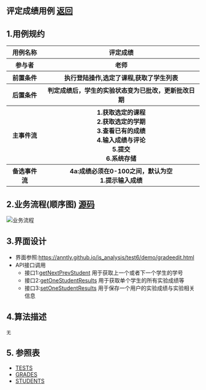 ## 评定成绩用例 [返回](../README.MD)

## 1.用例规约

<table>
      <tr>
			   <th>用例名称</th>
			   <th>评定成绩</th>
      </tr>
      <tr>
			   <th>参与者</th>
			   <th>老师</th>
      </tr>
      <tr>
			   <th>前置条件</th>
			   <th>执行登陆操作,选定了课程,获取了学生列表</th>
      </tr>
      <tr>
			   <th>后置条件</th>
			   <th>判定成绩后，学生的实验状态变为已批改，更新批改日期</th>
      </tr>
      <tr>
			   <th >主事件流</th>
         <th>1.获取选定的课程<br/>
              2.获取选定的学期<br/>
              3.查看已有的成绩<br/>
              4.输入成绩与评论<br/>
              5.提交<br/>
              6.系统存储
         </th>
      </tr>
      <tr>
			   <th>备选事件流</th>
         <th>4a:成绩必须在0-100之间，默认为空<br/>
                1.提示输入成绩
         </th>
      </tr>
</table>

## 2.业务流程(顺序图) [源码](../评定成绩顺序图.puml)

![业务流程](../评定成绩顺序图.png "评定成绩")

## 3.界面设计
* 界面参照:https://anntly.github.io/is_analysis/test6/demo/gradeedit.html
* API接口调用
  * 接口1:[getNextPrevStudent](../接口/getNextPrevStudent.md)
        用于获取上一个或者下一个学生的学号
  * 接口2:[getOneStudentResults](../接口/getOneStudentResults.md)
        用于获取单个学生的所有实验成绩等
  * 接口3:[setOneStudentResults](../接口/setOneStudentResults.md)
        用于保存一个用户的实验成绩与实验相关信息
        
## 4.算法描述
    无

## 5. 参照表
* [TESTS](../数据库设计.md/#TESTS)
* [GRADES](../数据库设计.md/#GRADES)
* [STUDENTS](../数据库设计.md/#STUDENTS)
